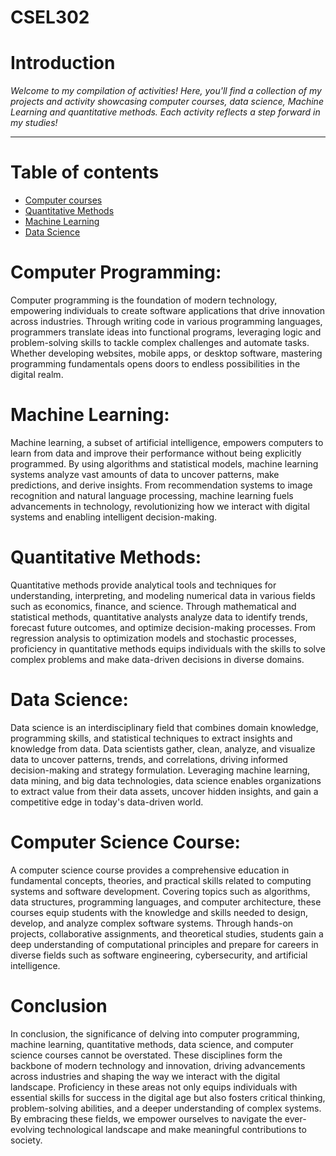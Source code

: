# CSEL302


# **Introduction**



*Welcome to my compilation of activities! Here, you'll find a collection of my projects and activity showcasing computer courses, data science, Machine Learning and quantitative methods. Each activity reflects a step forward in my studies!*

---


# **Table of contents**

*   [Computer courses](#section-id)
*   [Quantitative Methods](#method-id)
*  [Machine Learning](#machine-id)
*  [Data Science](#data-id)



# **Computer Programming:**
Computer programming is the foundation of modern technology, empowering individuals to create software applications that drive innovation across industries. Through writing code in various programming languages, programmers translate ideas into functional programs, leveraging logic and problem-solving skills to tackle complex challenges and automate tasks. Whether developing websites, mobile apps, or desktop software, mastering programming fundamentals opens doors to endless possibilities in the digital realm.

<a id='machine-id'></a>
# **Machine Learning:**
Machine learning, a subset of artificial intelligence, empowers computers to learn from data and improve their performance without being explicitly programmed. By using algorithms and statistical models, machine learning systems analyze vast amounts of data to uncover patterns, make predictions, and derive insights. From recommendation systems to image recognition and natural language processing, machine learning fuels advancements in technology, revolutionizing how we interact with digital systems and enabling intelligent decision-making.

<a id='method-id'></a>
# Quantitative Methods:
Quantitative methods provide analytical tools and techniques for understanding, interpreting, and modeling numerical data in various fields such as economics, finance, and science. Through mathematical and statistical methods, quantitative analysts analyze data to identify trends, forecast future outcomes, and optimize decision-making processes. From regression analysis to optimization models and stochastic processes, proficiency in quantitative methods equips individuals with the skills to solve complex problems and make data-driven decisions in diverse domains.

<a id='data-id'></a>
# **Data Science:**
Data science is an interdisciplinary field that combines domain knowledge, programming skills, and statistical techniques to extract insights and knowledge from data. Data scientists gather, clean, analyze, and visualize data to uncover patterns, trends, and correlations, driving informed decision-making and strategy formulation. Leveraging machine learning, data mining, and big data technologies, data science enables organizations to extract value from their data assets, uncover hidden insights, and gain a competitive edge in today's data-driven world.

<a id='section-id'></a>
# **Computer Science Course:**
A computer science course provides a comprehensive education in fundamental concepts, theories, and practical skills related to computing systems and software development. Covering topics such as algorithms, data structures, programming languages, and computer architecture, these courses equip students with the knowledge and skills needed to design, develop, and analyze complex software systems. Through hands-on projects, collaborative assignments, and theoretical studies, students gain a deep understanding of computational principles and prepare for careers in diverse fields such as software engineering, cybersecurity, and artificial intelligence.


# **Conclusion**
In conclusion, the significance of delving into computer programming, machine learning, quantitative methods, data science, and computer science courses cannot be overstated. These disciplines form the backbone of modern technology and innovation, driving advancements across industries and shaping the way we interact with the digital landscape. Proficiency in these areas not only equips individuals with essential skills for success in the digital age but also fosters critical thinking, problem-solving abilities, and a deeper understanding of complex systems. By embracing these fields, we empower ourselves to navigate the ever-evolving technological landscape and make meaningful contributions to society.




